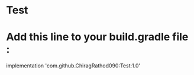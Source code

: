 # Test
# Add this line to your build.gradle file :
implementation 'com.github.ChiragRathod090:Test:1.0'
